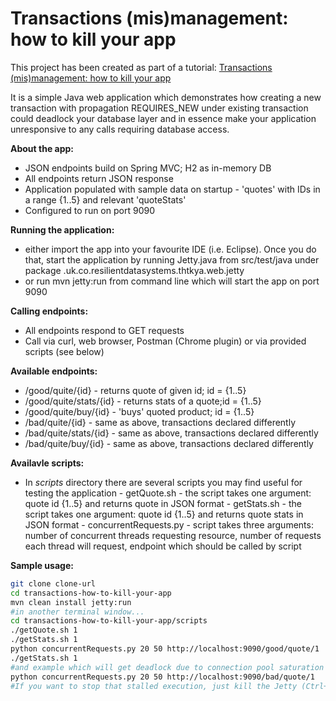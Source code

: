 Transactions (mis)management: how to kill your app
===================================


This project has been created as part of a tutorial: [Transactions (mis)management: how to kill your app]

It is a simple Java web application which demonstrates how creating a new transaction with propagation REQUIRES_NEW under existing transaction could deadlock your database layer and in essence make your application unresponsive to any calls requiring database access.

**About the app:**
- JSON endpoints build on Spring MVC; H2 as in-memory DB
- All endpoints return JSON response
- Application populated with sample data on startup - 'quotes' with IDs in a range {1..5} and relevant 'quoteStats'
- Configured to run on port 9090

**Running the application:**
- either import the app into your favourite IDE (i.e. Eclipse). Once you do that, start the application by running Jetty.java from src/test/java under package .uk.co.resilientdatasystems.thtkya.web.jetty
- or run mvn jetty:run from command line which will start the app on port 9090


**Calling endpoints:**
- All endpoints respond to GET requests
- Call via curl, web browser, Postman (Chrome plugin) or via provided scripts (see below)


**Available endpoints:**
- /good/quite/{id} - returns quote of given id; id = {1..5}
- /good/quite/stats/{id} - returns stats of a quote;id = {1..5}
- /good/quite/buy/{id} - 'buys' quoted product; id = {1..5}
- /bad/quite/{id} - same as above, transactions declared differently
- /bad/quite/stats/{id} - same as above, transactions declared differently
- /bad/quite/buy/{id} - same as above, transactions declared differently

**Availavle scripts:**
- In *scripts* directory there are several scripts you may find useful for testing the application
             - getQuote.sh - the script takes one argument: quote id {1..5} and returns quote in JSON format
             - getStats.sh - the script takes one argument: quote id {1..5} and returns quote stats in JSON format
             - concurrentRequests.py - script takes three arguments: number of concurrent threads requesting resource, number of requests each thread will request, endpoint which should be called by script

**Sample usage:**
```sh
git clone clone-url
cd transactions-how-to-kill-your-app
mvn clean install jetty:run
#in another terminal window...
cd transactions-how-to-kill-your-app/scripts
./getQuote.sh 1
./getStats.sh 1
python concurrentRequests.py 20 50 http://localhost:9090/good/quote/1
./getStats.sh 1
#and example which will get deadlock due to connection pool saturation caused by nested REQUIRES_NEW transaction:
python concurrentRequests.py 20 50 http://localhost:9090/bad/quote/1
#If you want to stop that stalled execution, just kill the Jetty (Ctrl+C)
```



[Transactions (mis)management: how to kill your app]:http://www.resilientdatasystems.co.uk/java/transactions-mis-management-how-to-kill-app